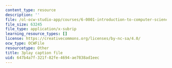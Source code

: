 ```yaml
---
content_type: resource
description: ''
file: /ol-ocw-studio-app/courses/6-0001-introduction-to-computer-science-and-programming-in-python-fall-2016/647b4a7f321f82fe4694ae7838ad1eec_0jljZRnHwOI.srt
file_size: 63245
file_type: application/x-subrip
learning_resource_types: []
license: https://creativecommons.org/licenses/by-nc-sa/4.0/
ocw_type: OCWFile
resourcetype: Other
title: 3play caption file
uid: 647b4a7f-321f-82fe-4694-ae7838ad1eec
---
```

